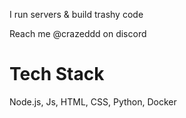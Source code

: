 I run servers & build trashy code

Reach me @crazeddd on discord

# Tech Stack
Node.js, Js, HTML, CSS, Python, Docker
